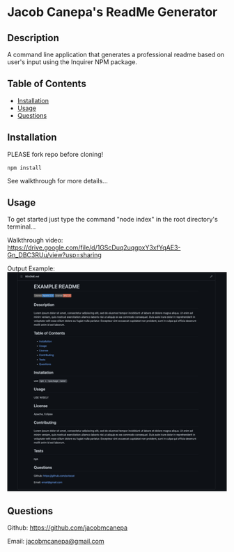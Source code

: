 
  # Jacob Canepa's ReadMe Generator

  ## Description
  A command line application that generates a professional readme based on user's input using the Inquirer NPM package.

  ## Table of Contents
  - [Installation](#installation)
  - [Usage](#usage)
  - [Questions](#questions)

  ## Installation
  PLEASE fork repo before cloning!
  ```
  npm install
  ```
  See walkthrough for more details...

  ## Usage
  To get started just type the command "node index" in the root directory's terminal...
  
  Walkthrough video: https://drive.google.com/file/d/1GScDuq2uqgpxY3xfYqAE3-Gn_DBC3RUu/view?usp=sharing 

  Output Example:
  ![README screenshot](./images/example.png)

  ## Questions
  Github: https://github.com/jacobmcanepa
  
  Email: jacobmcanepa@gmail.com
  
  
